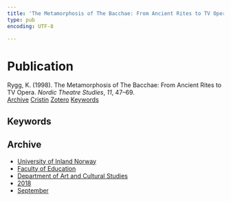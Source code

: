 ```yaml
---
title: 'The Metamorphosis of The Bacchae: From Ancient Rites to TV Opera'
type: pub
encoding: UTF-8

---
```

<h1>Publication</h1>
<article id="csl-bib-container-EZ89VZ8N" class="csl-bib-container">
  <div class="csl-bib-body"> <div class="csl-entry">Rygg, K. (1998). The Metamorphosis of The Bacchae: From Ancient Rites to TV Opera. <i>Nordic Theatre Studies</i>, <i>11</i>, 47–69.</div> </div>
  <div class="csl-bib-buttons">
    <a href="#taxonomy-article-EZ89VZ8N" alt="archive" class="csl-bib-button">Archive</a>
    <a href="https://app.cristin.no/results/show.jsf?id=1612255" alt="Cristin" class="csl-bib-button">Cristin</a>
    <a href="http://zotero.org/groups/5881554/items/EZ89VZ8N" alt="Zotero" class="csl-bib-button">Zotero</a>
    <a href="#keywords-article-EZ89VZ8N" alt="keywords" class="csl-bib-button">Keywords</a>
  </div>
  <div id="csl-bib-meta-container-EZ89VZ8N"></div>
</article>
<div id="csl-bib-meta-EZ89VZ8N" class="csl-bib-meta">
  <article id="keywords-article-EZ89VZ8N" class="keywords-article">
    <h1>Keywords</h1>
    
  </article>
  <article id="taxonomy-article-EZ89VZ8N" class="taxonomy-article">
    <h1>Archive</h1>
    <ul>
      <li><a href="{{< params subfolder >}}en/archive/?key=3DCRN523">University of Inland Norway</a></li>
      <li><a href="{{< params subfolder >}}en/archive/?key=WYNZA47F">Faculty of Education</a></li>
      <li><a href="{{< params subfolder >}}en/archive/?key=VBB2T4VJ">Department of Art and Cultural Studies</a></li>
      <li><a href="{{< params subfolder >}}en/archive/?key=83ZSF7H3">2018</a></li>
      <li><a href="{{< params subfolder >}}en/archive/?key=Z5VHRKHM">September</a></li>
    </ul>
  </article>
</div>
